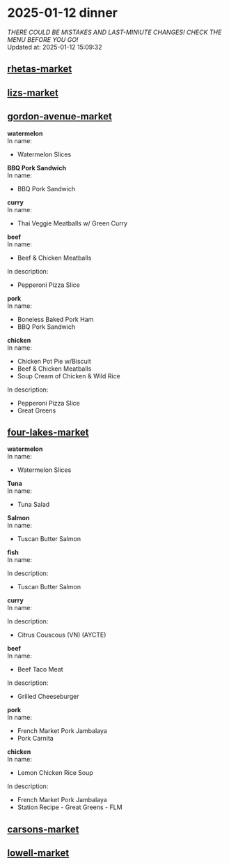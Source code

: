 # 2025-01-12 dinner  
*THERE COULD BE MISTAKES AND LAST-MINIUTE CHANGES! CHECK THE MENU BEFORE YOU GO!*  
Updated at: 2025-01-12 15:09:32  
## [rhetas-market](https://wisc-housingdining.nutrislice.com/menu/rhetas-market/dinner/2025-01-12)  
## [lizs-market](https://wisc-housingdining.nutrislice.com/menu/lizs-market/dinner/2025-01-12)  
## [gordon-avenue-market](https://wisc-housingdining.nutrislice.com/menu/gordon-avenue-market/dinner/2025-01-12)  
**watermelon**  
In name:   
 - Watermelon Slices  
  
**BBQ Pork Sandwich**  
In name:   
 - BBQ Pork Sandwich  
  
**curry**  
In name:   
 - Thai Veggie Meatballs w/ Green Curry  
  
**beef**  
In name:   
 - Beef & Chicken Meatballs  
  
In description:   
 - Pepperoni Pizza Slice  
  
**pork**  
In name:   
 - Boneless Baked Pork Ham  
 - BBQ Pork Sandwich  
  
**chicken**  
In name:   
 - Chicken Pot Pie w/Biscuit  
 - Beef & Chicken Meatballs  
 - Soup Cream of Chicken & Wild Rice  
  
In description:   
 - Pepperoni Pizza Slice  
 - Great Greens  
  
## [four-lakes-market](https://wisc-housingdining.nutrislice.com/menu/four-lakes-market/dinner/2025-01-12)  
**watermelon**  
In name:   
 - Watermelon Slices  
  
**Tuna**  
In name:   
 - Tuna Salad  
  
**Salmon**  
In name:   
 - Tuscan Butter Salmon  
  
**fish**  
In name:   
  
In description:   
 - Tuscan Butter Salmon  
  
**curry**  
In name:   
  
In description:   
 - Citrus Couscous (VN) (AYCTE)  
  
**beef**  
In name:   
 - Beef Taco Meat  
  
In description:   
 - Grilled Cheeseburger  
  
**pork**  
In name:   
 - French Market Pork Jambalaya  
 - Pork Carnita  
  
**chicken**  
In name:   
 - Lemon Chicken Rice Soup  
  
In description:   
 - French Market Pork Jambalaya  
 - Station Recipe - Great Greens - FLM  
  
## [carsons-market](https://wisc-housingdining.nutrislice.com/menu/carsons-market/dinner/2025-01-12)  
## [lowell-market](https://wisc-housingdining.nutrislice.com/menu/lowell-market/dinner/2025-01-12)  
  
